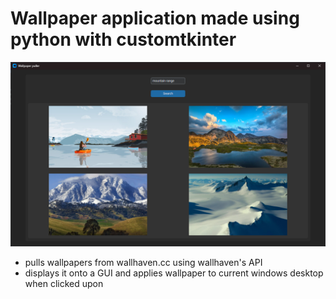 # Wallpaper application made using python with customtkinter
![Screnshot](image.png)
* pulls wallpapers from wallhaven.cc using wallhaven's API
* displays it onto a GUI and applies wallpaper to current windows desktop when clicked upon